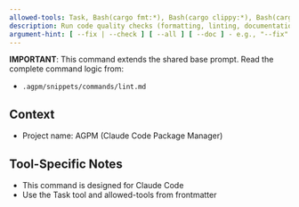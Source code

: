 ```yaml
---
allowed-tools: Task, Bash(cargo fmt:*), Bash(cargo clippy:*), Bash(cargo doc:*), Bash(cargo check:*), Bash(cargo build:*), Bash(cargo test:*), Bash(cargo fix:*), Bash(rustfmt:*), BashOutput, Read, Write, Edit, MultiEdit, Glob, Grep, TodoWrite, WebSearch, WebFetch, ExitPlanMode
description: Run code quality checks (formatting, linting, documentation)
argument-hint: [ --fix | --check ] [ --all ] [ --doc ] - e.g., "--fix" or "--check --all"
---
```


**IMPORTANT**: This command extends the shared base prompt. Read the complete command logic from:
- `.agpm/snippets/commands/lint.md`

## Context

- Project name: AGPM (Claude Code Package Manager)

## Tool-Specific Notes

- This command is designed for Claude Code
- Use the Task tool and allowed-tools from frontmatter
